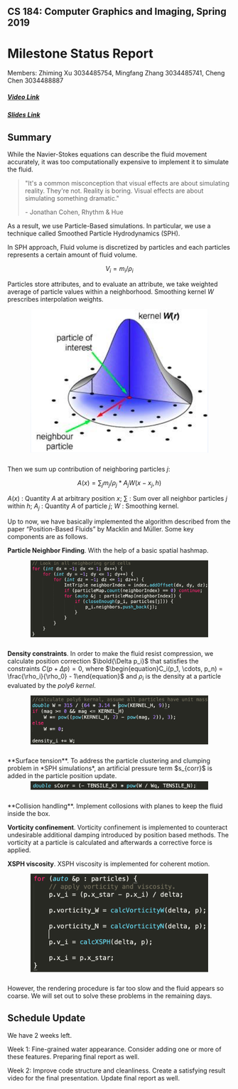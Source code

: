 ## CS 184: Computer Graphics and Imaging, Spring 2019

# Milestone Status Report 

Members: Zhiming Xu 3034485754, Mingfang Zhang 3034485741, Cheng Chen 3034488887

##### [Video Link](<https://drive.google.com/open?id=1nC8FUH43q1RYpyE485neEkTzxLr1EyyS>)

##### [Slides Link](<https://drive.google.com/open?id=1hGhFIYccuz43eb13ja3d1o1CwRNDRuiS>)

## Summary

While the Navier-Stokes equations can describe the fluid movement accurately, it was too computationally expensive to implement it to simulate the fluid. 

> "It's a common misconception that visual effects are about simulating reality. They're not. Reality is boring. Visual effects are about simulating something dramatic."
>
> \- Jonathan Cohen, Rhythm & Hue 

As a result, we use Particle-Based simulations. In particular, we use a technique called Smoothed Particle Hydrodynamics (SPH).

In SPH approach, Fluid volume is discretized by particles and each particles represents a certain amount of fluid volume.

$$V_i = m_i/\rho_i​$$

Particles store attributes, and to evaluate an attribute, we take weighted average of particle values within a neighborhood. Smoothing kernel $W$ prescribes interpolation weights.

<div align="middle">
  <table style="width=100%">
        <img src="images/1.png" align="middle" width=400px/>
  </table>
</div>

Then we sum up contribution of neighboring particles $j​$:

$$A(x) = \sum_jm_j/\rho_j * A_jW(x-x_j,h)$$

$A(x)$ : Quantity $A$ at arbitrary position $x$; 
$\sum$ : Sum over all neighbor particles $j$ within $h$; 
$A_j$ : Quantity $A$ of particle $j$; 
$W$ : Smoothing kernel.

Up to now, we have basically implemented the algorithm described from the paper “Position-Based Fluids” by Macklin and Müller. Some key components are as follows.

**Particle Neighbor Finding**. With the help of a basic spatial hashmap.

<div align="middle">
  <table style="width=100%">
    	  <img src="images/neighbor.png" align="middle" width=400px/>
  </table>
</div>

**Density constraints**. In order to make the fluid resist compression, we calculate position correction $\bold{\Delta p_i}$ that satisfies the constraints $C(p+\Delta p)=0$, where $\begin{equation}C_i(p_1, \cdots, p_n) = \frac{\rho_i}{\rho_0} - 1\end{equation}$ and $\rho_i$ is the density at a particle evaluated by the *poly6 kernel*.

<div align="middle">
  <table style="width=100%">
    	  <img src="images/density.png" align="middle" width=400px/>
  </table>
</div>
**Surface tension**. To address the particle clustering and clumping problem in *SPH simulations*, an artificial pressure term $s_{corr}​$ is added in the particle position update. 

<div align="middle">
  <table style="width=100%">
    	  <img src="images/scorr.png" align="middle" width=400px/>
  </table>
</div>
**Collision handling**. Implement collosions with planes to keep the fluid inside the box.

**Vorticity confinement**. Vorticity confinement is implemented to counteract undesirable additional damping introduced by position based methods. The vorticity at a particle is calculated and afterwards a corrective force is applied.

**XSPH viscosity**. XSPH viscosity is implemented for coherent motion.

<div align="middle">
  <table style="width=100%">
    	  <img src="images/coherent.png" align="middle" width=400px/>
  </table>
</div>

However, the rendering procedure is far too slow and the fluid appears so coarse. We will set out to solve these problems in the remaining days.

## Schedule Update

We have 2 weeks left.

Week 1: Fine-grained water appearance. Consider adding one or more of these features. Preparing final report as well.

Week 2: Improve code structure and cleanliness. Create a satisfying result video for the final presentation. Update final report as well.



